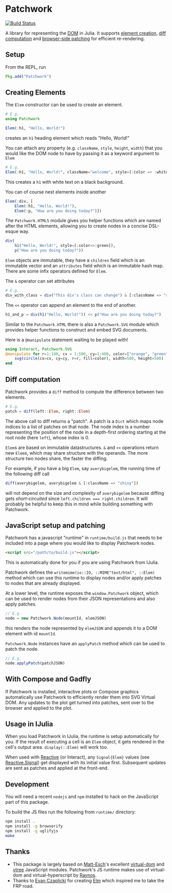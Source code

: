 # Patchwork

[![Build Status](https://travis-ci.org/shashi/Patchwork.jl.svg?branch=master)](https://travis-ci.org/shashi/Patchwork.jl)

A library for representing the [DOM](http://www.w3.org/TR/WD-DOM/introduction.html) in Julia. It supports [element creation](#creating-elements), [diff computation](#diff-computation) and [browser-side patching](#javascript-setup-and-patching) for efficient re-rendering.

## Setup

From the REPL, run
```julia
Pkg.add("Patchwork")
```

## Creating Elements

The `Elem` constructor can be used to create an element.

```julia
# E.g.
using Patchwork

Elem(:h1, "Hello, World!")
```
creates an `h1` heading element which reads "Hello, World!"

You can attach any property (e.g. `className`, `style`, `height`, `width`) that you would like the DOM node to have by passing it as a keyword argument to `Elem`

```julia
# E.g.
Elem(:h1, "Hello, World!", className="welcome", style=[:color => :white, :backgroundColor => :black])
```
This creates a `h1` with white text on a black background.

You can of course nest elements inside another
```julia
Elem(:div, [
    Elem(:h1, "Hello, World!"),
    Elem(:p, "How are you doing today?")])
```

The `Patchwork.HTML5` module gives you helper functions which are named after the HTML elements, allowing you to create nodes in a concise DSL-esque way.

```julia
div(
    h1("Hello, World!", style=[:color=>:green]),
    p("How are you doing today?"))
```

`Elem` objects are immutable, they have a `children` field which is an immutable vector and an `attributes` field which is an immutable hash map. There are some infix operators defined for `Elem`.

The `&` operator can set attributes
```julia
# E.g.
div_with_class = div("This div's class can change") & [:className => "shiny"]
```
The `<<` operator can append an element to the end of another.

```julia
h1_and_p = div(h1("Hello, World!")) << p("How are you doing today?")
```

Similar to the `Patchwork.HTML` there is also a `Patchwork.SVG` module which provides helper functions to construct and embed SVG documents.

Here is a `@manipulate` statement waiting to be played with!
```julia
using Interact, Patchwork.SVG
@manipulate for r=1:100, cx = 1:500, cy=1:400, color=["orange", "green", "blue"]
    svg(circle(cx=cx, cy=cy, r=r, fill=color), width=500, height=500)
end
```

## Diff computation

Patchwork provides a `diff` method to compute the difference between two elements.

```julia
# E.g.
patch = diff(left::Elem, right::Elem)
```
The above call to diff returns a "patch". A patch is a `Dict` which maps node indices to a list of patches on that node. The node index is a number representing the position of the node in a depth-first ordering starting at the root node (here `left`), whose index is 0.

`Elem`s are based on immutable datastructures. `&` and `<<` operations return new `Elem`s, which may share structure with the operands. The more structure two nodes share, the faster the diffing.

For example, if you have a big `Elem`, say `averybigelem`, the running time of the following diff call

```julia
diff(averybigelem, averybigelem & [:className => "shiny"])
```

will not depend on the size and complexity of `averybigelem` because diffing gets *short-circuited* since `left.children === right.children`. It will probably be helpful to keep this in mind while building something with Patchwork.

## JavaScript setup and patching

Patchwork has a javascript "runtime" in `runtime/build.js` that needs to be included into a page where you would like to display Patchwork nodes.

```html
<script src="/path/to/build.js"></script>
```

This is automatically done for you if you are using Patchwork from IJulia.

Patchwork defines the `writemime(io::IO, ::MIME"text/html", ::Elem)` method which can use this runtime to display nodes and/or apply patches to nodes that are already displayed.

At a lower level, the runtime exposes the `window.Patchwork` object, which can be used to render nodes from their JSON representations and also apply patches.

```js
// E.g.
node = new Patchwork.Node(mountId, elemJSON)
```
this renders the node represented by `elemJSON` and appends it to a DOM element with id `mountId`.

`Patchwork.Node` instances have an `applyPatch` method which can be used to patch the node.

```js
// E.g.
node.applyPatch(patchJSON)
```

## With Compose and Gadfly

If Patchwork is installed, interactive plots or Compose graphics automatically use Patchwork to efficiently render them into SVG Virtual DOM. Any updates to the plot get turned into patches, sent over to the browser and applied to the plot.

## Usage in IJulia

When you load Patchwork in IJulia, the runtime is setup automatically for you. If the result of executing a cell is an `Elem` object, it gets rendered in the cell's output area. `display(::Elem)` will work too.

When used with [Reactive](http://julialang.org/Reactive.jl) (or Interact), any `Signal{Elem}` values (see [Reactive.Signal](http://julialang.org/Reactive.jl/#signals)) get displayed with its initial value first. Subsequent updates are sent as patches and applied at the front-end.

## Development

You will need a recent `nodejs` and `npm` installed to hack on the JavaScript part of this package.

To build the JS files run the following from `runtime/` directory:

```sh
npm install .
npm install -g browserify
npm install -g uglifyjs
make
```

## Thanks

* This package is largely based on [Matt-Esch](https://github.com/Matt-Esch)'s excellent [virtual-dom](https://github.com/Matt-Esch/virtual-dom) and [vtree](https://github.com/Matt-Esch/vtree) JavaScript modules. Patchwork's JS runtime makes use of virtual-dom and virtual-hyperscript by [Raynos](https://github.com/Raynos).
* Thanks to [Evan Czaplicki](https://github.com/evancz) for creating [Elm](http://elm-lang.org/) which inspired me to take the FRP road.

